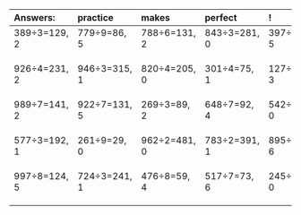 | Answers: | practice | makes | perfect | ! |
| :--- | :--- | :--- | :--- | :--- |
| 389÷3=129, 2 | 779÷9=86, 5 | 788÷6=131, 2 | 843÷3=281, 0 | 397÷7=56, 5 | 
|   |   |   |   |   | 
|   |   |   |   |   | 
|   |   |   |   |   | 
| 926÷4=231, 2 | 946÷3=315, 1 | 820÷4=205, 0 | 301÷4=75, 1 | 127÷4=31, 3 | 
|   |   |   |   |   | 
|   |   |   |   |   | 
|   |   |   |   |   | 
| 989÷7=141, 2 | 922÷7=131, 5 | 269÷3=89, 2 | 648÷7=92, 4 | 542÷2=271, 0 | 
|   |   |   |   |   | 
|   |   |   |   |   | 
|   |   |   |   |   | 
| 577÷3=192, 1 | 261÷9=29, 0 | 962÷2=481, 0 | 783÷2=391, 1 | 895÷7=127, 6 | 
|   |   |   |   |   | 
|   |   |   |   |   | 
|   |   |   |   |   | 
| 997÷8=124, 5 | 724÷3=241, 1 | 476÷8=59, 4 | 517÷7=73, 6 | 245÷5=49, 0 | 
|   |   |   |   |   | 
|   |   |   |   |   | 
|   |   |   |   |   | 
